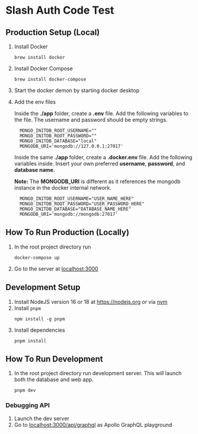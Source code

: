 # Slash Auth Code Test

## Production Setup (Local)

1. Install Docker

   ```
   brew install docker
   ```

1. Install Docker Compose

   ```
   brew install docker-compose
   ```

1. Start the docker demon by starting docker desktop

1. Add the env files

   Inside the **./app** folder, create a **.env** file. Add the following variables to the file. The username and password should be empty strings.

   ```
     MONGO_INITDB_ROOT_USERNAME=""
     MONGO_INITDB_ROOT_PASSWORD=""
     MONGO_INITDB_DATABASE="local"
     MONGODB_URI='mongodb://127.0.0.1:27017'
   ```

   Inside the same **./app** folder, create a **.docker.env** file. Add the following variables inside. Insert your own preferred **username**, **password**, and **database name**.

   **Note:** The **MONGODB_URI** is different as it references the mongodb instance in the docker internal network.

   ```
     MONGO_INITDB_ROOT_USERNAME="USER_NAME_HERE"
     MONGO_INITDB_ROOT_PASSWORD="USER_PASSWORD_HERE"
     MONGO_INITDB_DATABASE="DATABASE_NAME_HERE"
     MONGODB_URI='mongodb://mongodb:27017'
   ```

## How To Run Production (Locally)

1. In the root project directory run

   ```
   docker-compose up
   ```

1. Go to the server at [localhost:3000](http://localhost:3000)

## Development Setup

1. Install NodeJS version 16 or 18 at https://nodejs.org or via [nvm](https://github.com/nvm-sh/nvm)
1. Install `pnpm`
   ```
   npm install -g pnpm
   ```
1. Install dependencies
   ```
   pnpm install
   ```

## How To Run Development

1. In the root project directory run development server. This will launch both the database and web app.
   ```
   pnpm dev
   ```

### Debugging API

1. Launch the dev server
1. Go to [localhost:3000/api/graphql](http://localhost:3000/api/graphql) as Apollo GraphQL playground
